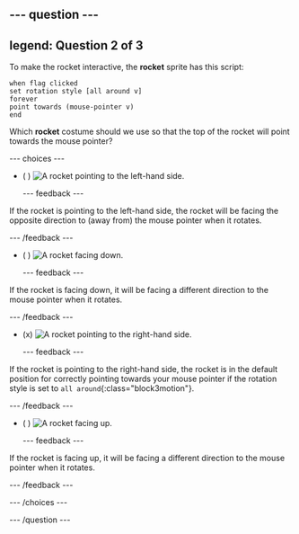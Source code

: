 --- question ---
---
legend: Question 2 of 3
---

To make the rocket interactive, the **rocket** sprite has this script:

```blocks3
when flag clicked
set rotation style [all around v]
forever
point towards (mouse-pointer v)
end
```

Which **rocket** costume should we use so that the top of the rocket will point towards the mouse pointer?

--- choices ---

- ( ) ![A rocket pointing to the left-hand side.](images/rocket_left.png)

  --- feedback ---

If the rocket is pointing to the left-hand side, the rocket will be facing the opposite direction to (away from) the mouse pointer when it rotates.

  --- /feedback ---

- ( ) ![A rocket facing down.](images/rocket_down.png)

  --- feedback ---

If the rocket is facing down, it will be facing a different direction to the mouse pointer when it rotates.

  --- /feedback ---

- (x) ![A rocket pointing to the right-hand side.](images/rocket_right.png)

  --- feedback ---

If the rocket is pointing to the right-hand side, the rocket is in the default position for correctly pointing towards your mouse pointer if the rotation style is set to `all around`{:class="block3motion"}.

  --- /feedback ---

- ( ) ![A rocket facing up.](images/rocket_up.png)

  --- feedback ---

If the rocket is facing up, it will be facing a different direction to the mouse pointer when it rotates.

  --- /feedback ---
  
--- /choices ---

--- /question ---
